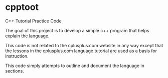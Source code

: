 cpptoot
=======

C++ Tutorial Practice Code

The goal of this project is to develop a simple c++ program that helps explain the language.

This code is not related to the cplusplus.com website in any way except that the lessons in
the cplusplus.com language tutorial are used as a basis for instruction.

This code simply attempts to outline and document the language in sections.
